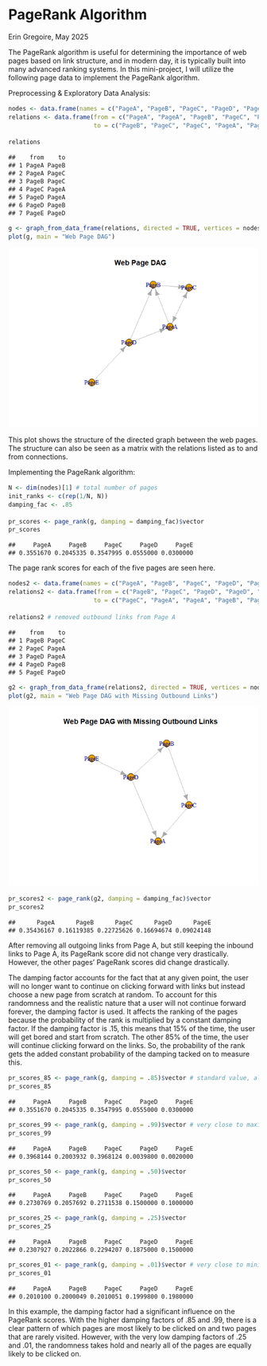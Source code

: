 PageRank Algorithm
================
Erin Gregoire,
May 2025

The PageRank algorithm is useful for determining the importance of web
pages based on link structure, and in modern day, it is typically built
into many advanced ranking systems. In this mini-project, I will utilize
the following page data to implement the PageRank algorithm.

Preprocessing & Exploratory Data Analysis:

``` r
nodes <- data.frame(names = c("PageA", "PageB", "PageC", "PageD", "PageE"))
relations <- data.frame(from = c("PageA", "PageA", "PageB", "PageC", "PageD", "PageD", "PageE"), 
                        to = c("PageB", "PageC", "PageC", "PageA", "PageA", "PageB", "PageD"))

relations
```

    ##    from    to
    ## 1 PageA PageB
    ## 2 PageA PageC
    ## 3 PageB PageC
    ## 4 PageC PageA
    ## 5 PageD PageA
    ## 6 PageD PageB
    ## 7 PageE PageD

``` r
g <- graph_from_data_frame(relations, directed = TRUE, vertices = nodes)
plot(g, main = "Web Page DAG")
```

![](Graphs&Images/PageRank-algorithm_files/figure-gfm/unnamed-chunk-1-1.png)<!-- -->

This plot shows the structure of the directed graph between the web
pages. The structure can also be seen as a matrix with the relations
listed as to and from connections.

Implementing the PageRank algorithm:

``` r
N <- dim(nodes)[1] # total number of pages
init_ranks <- c(rep(1/N, N))
damping_fac <- .85

pr_scores <- page_rank(g, damping = damping_fac)$vector
pr_scores
```

    ##     PageA     PageB     PageC     PageD     PageE 
    ## 0.3551670 0.2045335 0.3547995 0.0555000 0.0300000

The page rank scores for each of the five pages are seen here.

``` r
nodes2 <- data.frame(names = c("PageA", "PageB", "PageC", "PageD", "PageE"))
relations2 <- data.frame(from = c("PageB", "PageC", "PageD", "PageD", "PageE"), 
                        to = c("PageC", "PageA", "PageA", "PageB", "PageD"))

relations2 # removed outbound links from Page A
```

    ##    from    to
    ## 1 PageB PageC
    ## 2 PageC PageA
    ## 3 PageD PageA
    ## 4 PageD PageB
    ## 5 PageE PageD

``` r
g2 <- graph_from_data_frame(relations2, directed = TRUE, vertices = nodes2)
plot(g2, main = "Web Page DAG with Missing Outbound Links")
```

![](Graphs&Images/PageRank-algorithm_files/figure-gfm/unnamed-chunk-3-1.png)<!-- -->

``` r
pr_scores2 <- page_rank(g2, damping = damping_fac)$vector
pr_scores2
```

    ##      PageA      PageB      PageC      PageD      PageE 
    ## 0.35436167 0.16119385 0.22725626 0.16694674 0.09024148

After removing all outgoing links from Page A, but still keeping the inbound
links to Page A, its PageRank score did not change very drastically.
However, the other pages’ PageRank scores did change drastically.

The damping factor accounts for the fact that at any given point, the
user will no longer want to continue on clicking forward with links but
instead choose a new page from scratch at random. To account for this
randomness and the realistic nature that a user will not continue forward
forever, the damping factor is used. It affects the ranking of the pages
because the probability of the rank is multiplied by a constant damping
factor. If the damping factor is .15, this means that 15% of the time,
the user will get bored and start from scratch. The other 85% of the
time, the user will continue clicking forward on the links. So, the
probability of the rank gets the added constant probability of the
damping tacked on to measure this.

``` r
pr_scores_85 <- page_rank(g, damping = .85)$vector # standard value, also used in question 1
pr_scores_85
```

    ##     PageA     PageB     PageC     PageD     PageE 
    ## 0.3551670 0.2045335 0.3547995 0.0555000 0.0300000

``` r
pr_scores_99 <- page_rank(g, damping = .99)$vector # very close to maximum damping factor value
pr_scores_99
```

    ##     PageA     PageB     PageC     PageD     PageE 
    ## 0.3968144 0.2003932 0.3968124 0.0039800 0.0020000

``` r
pr_scores_50 <- page_rank(g, damping = .50)$vector 
pr_scores_50
```

    ##     PageA     PageB     PageC     PageD     PageE 
    ## 0.2730769 0.2057692 0.2711538 0.1500000 0.1000000

``` r
pr_scores_25 <- page_rank(g, damping = .25)$vector 
pr_scores_25
```

    ##     PageA     PageB     PageC     PageD     PageE 
    ## 0.2307927 0.2022866 0.2294207 0.1875000 0.1500000

``` r
pr_scores_01 <- page_rank(g, damping = .01)$vector # very close to minimum damping factor value
pr_scores_01
```

    ##     PageA     PageB     PageC     PageD     PageE 
    ## 0.2010100 0.2000049 0.2010051 0.1999800 0.1980000

In this example, the damping factor had a significant influence on the
PageRank scores. With the higher damping factors of .85 and .99, there
is a clear pattern of which pages are most likely to be clicked on and
two pages that are rarely visited. However, with the very low damping
factors of .25 and .01, the randomness takes hold and nearly all of the
pages are equally likely to be clicked on.
